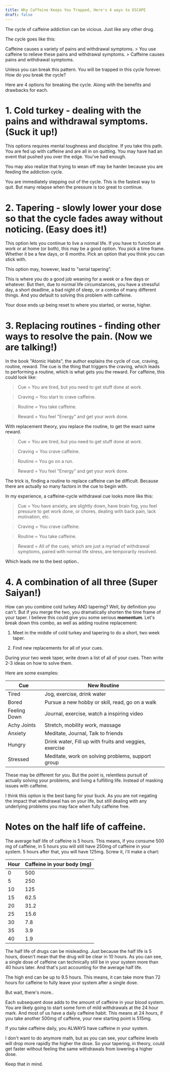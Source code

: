 ```yaml
---
title: Why Caffeine Keeps You Trapped, Here's 4 ways to ESCAPE
draft: false
---
```


The cycle of caffeine addiction can be vicious. Just like any other drug.

The cycle goes like this:

Caffeine causes a variety of pains and withdrawal symptoms. > You use caffeine to relieve these pains and withdrawal symptoms. > Caffeine causes pains and withdrawal symptoms.

Unless you can break this pattern. You will be trapped in this cycle forever. How do you break the cycle?

Here are 4 options for breaking the cycle. Along with the benefits and drawbacks for each.

# 1. Cold turkey - dealing with the pains and withdrawal symptoms. (Suck it up!)

This options requires mental toughness and discipline. If you take this path. You are fed up with caffeine and are all in on quitting. You may have had an event that pushed you over the edge. You've had enough.

You may also realize that trying to wean off may be harder because you are feeding the addiction cycle.

You are immediately stepping out of the cycle. This is the fastest way to quit. But many relapse when the pressure is too great to continue.

# 2. Tapering - slowly lower your dose so that the cycle fades away without noticing. (Easy does it!)

This option lets you continue to live a normal life. If you have to function at work or at home (or both), this may be a good option. You pick a time frame. Whether it be a few days, or 6 months. Pick an option that you think you can stick with.

This option may, however, lead to "serial tapering".

This is where you do a good job weaning for a week or a few days or whatever. But then, due to normal life circumstances, you have a stressful day, a short deadline, a bad night of sleep, or a combo of many different things. And you default to solving this problem with caffeine.

Your dose ends up being reset to where you started, or worse, higher.

# 3. Replacing routines - finding other ways to resolve the pain. (Now we are talking!)

In the book "Atomic Habits", the author explains the cycle of cue, craving, routine, reward. The cue is the thing that triggers the craving, which leads to performing a routine, which is what gets you the reward. For caffeine, this could look like:

> Cue = You are tired, but you need to get stuff done at work.

> Craving = You start to crave caffeine.

> Routine = You take caffeine.

> Reward = You feel "Energy" and get your work done.

With replacement theory, you replace the routine, to get the exact same reward.

> Cue = You are tired, but you need to get stuff done at work.

> Craving = You crave caffeine.

> Routine = You go on a run.

> Reward = You feel "Energy" and get your work done.

The trick is, finding a routine to replace caffeine can be difficult. Because there are actually so many factors in the cue to begin with.

In my experience, a caffeine-cycle withdrawal cue looks more like this:

> Cue = You have anxiety, are slightly down, have brain fog, you feel pressure to get work done, or chores, dealing with back pain, lack motivation, etc.

> Craving = You crave caffeine.

> Routine = You take caffeine.

> Reward = All of the cues, which are just a myriad of withdrawal symptoms, paired with normal life stress, are temporarily resolved.

Which leads me to the best option..

# 4. A combination of all three (Super Saiyan!)

How can you combine cold turkey AND tapering? Well, by definition you can't. But if you merge the two, you dramatically shorten the time frame of your taper. I believe this could give you some serious **momentum**. Let's break down this combo, as well as adding routine replacement:

1. Meet in the middle of cold turkey and tapering to do a short, two week taper.
    
2. Find new replacements for all of your cues.
    

During your two week taper, write down a list of all of your cues. Then write 2-3 ideas on how to solve them.

Here are some examples:

|Cue|New Routine|
|---|---|
|Tired|Jog, exercise, drink water|
|Bored|Pursue a new hobby or skill, read, go on a walk|
|Feeling Down|Journal, exercise, watch a inspiring video|
|Achy Joints|Stretch, mobility work, massage|
|Anxiety|Meditate, Journal, Talk to friends|
|Hungry|Drink water, Fill up with fruits and veggies, exercise|
|Stressed|Meditate, work on solving problems, support group|

These may be different for you. But the point is, relentless pursuit of actually solving your problems, and living a fulfilling life. Instead of masking issues with caffeine.

I think this option is the best bang for your buck. As you are not negating the impact that withdrawal has on your life, but still dealing with any underlying problems you may face when fully caffeine free.

# Notes on the half life of caffeine.

The average half life of caffeine is 5 hours. This means, if you consume 500 mg of caffeine, in 5 hours you will still have 250mg of caffeine in your system. 5 hours after that, you will have 125mg. Screw it, i'll make a chart:

|Hour|Caffeine in your body (mg)|
|---|---|
|0|500|
|5|250|
|10|125|
|15|62.5|
|20|31.2|
|25|15.6|
|30|7.8|
|35|3.9|
|40|1.9|

The half life of drugs can be misleading. Just because the half life is 5 hours, doesn't mean that the drug will be clear in 10 hours. As you can see, a single dose of caffeine can technically still be in your system more than 40 hours later. And that's just accounting for the average half life.

The high end can be up to 9.5 hours. This means, it can take more than 72 hours for caffeine to fully leave your system after a single dose.

But wait, there's more..

Each subsequent dose adds to the amount of caffeine in your blood system. You are likely going to start some form of mild withdrawals at the 24 hour mark. And most of us have a daily caffeine habit. This means at 24 hours, if you take another 500mg of caffeine, your new starting point is 515mg.

If you take caffeine daily, you ALWAYS have caffeine in your system.

I don't want to do anymore math, but as you can see, your caffeine levels will drop more rapidly the higher the dose. So your tapering, in theory, could get faster without feeling the same withdrawals from lowering a higher dose.

Keep that in mind.